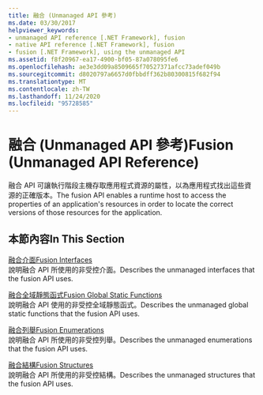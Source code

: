```yaml
---
title: 融合 (Unmanaged API 參考)
ms.date: 03/30/2017
helpviewer_keywords:
- unmanaged API reference [.NET Framework], fusion
- native API reference [.NET Framework], fusion
- fusion [.NET Framework], using the unmanaged API
ms.assetid: f8f20967-ea17-4900-bf05-87a078095fe6
ms.openlocfilehash: ae3e3dd09a8509665f70527371afcc73adef049b
ms.sourcegitcommit: d8020797a6657d0fbbdff362b80300815f682f94
ms.translationtype: MT
ms.contentlocale: zh-TW
ms.lasthandoff: 11/24/2020
ms.locfileid: "95728585"
---
```

# <a name="fusion-unmanaged-api-reference"></a><span data-ttu-id="0f81d-102">融合 (Unmanaged API 參考)</span><span class="sxs-lookup"><span data-stu-id="0f81d-102">Fusion (Unmanaged API Reference)</span></span>

<span data-ttu-id="0f81d-103">融合 API 可讓執行階段主機存取應用程式資源的屬性，以為應用程式找出這些資源的正確版本。</span><span class="sxs-lookup"><span data-stu-id="0f81d-103">The fusion API enables a runtime host to access the properties of an application's resources in order to locate the correct versions of those resources for the application.</span></span>  
  
## <a name="in-this-section"></a><span data-ttu-id="0f81d-104">本節內容</span><span class="sxs-lookup"><span data-stu-id="0f81d-104">In This Section</span></span>  

 [<span data-ttu-id="0f81d-105">融合介面</span><span class="sxs-lookup"><span data-stu-id="0f81d-105">Fusion Interfaces</span></span>](fusion-interfaces.md)  
 <span data-ttu-id="0f81d-106">說明融合 API 所使用的非受控介面。</span><span class="sxs-lookup"><span data-stu-id="0f81d-106">Describes the unmanaged interfaces that the fusion API uses.</span></span>  
  
 [<span data-ttu-id="0f81d-107">融合全域靜態函式</span><span class="sxs-lookup"><span data-stu-id="0f81d-107">Fusion Global Static Functions</span></span>](fusion-global-static-functions.md)  
 <span data-ttu-id="0f81d-108">說明融合 API 使用的非受控全域靜態函式。</span><span class="sxs-lookup"><span data-stu-id="0f81d-108">Describes the unmanaged global static functions that the fusion API uses.</span></span>  
  
 [<span data-ttu-id="0f81d-109">融合列舉</span><span class="sxs-lookup"><span data-stu-id="0f81d-109">Fusion Enumerations</span></span>](fusion-enumerations.md)  
 <span data-ttu-id="0f81d-110">說明融合 API 所使用的非受控列舉。</span><span class="sxs-lookup"><span data-stu-id="0f81d-110">Describes the unmanaged enumerations that the fusion API uses.</span></span>  
  
 [<span data-ttu-id="0f81d-111">融合結構</span><span class="sxs-lookup"><span data-stu-id="0f81d-111">Fusion Structures</span></span>](fusion-structures.md)  
 <span data-ttu-id="0f81d-112">說明融合 API 所使用的非受控結構。</span><span class="sxs-lookup"><span data-stu-id="0f81d-112">Describes the unmanaged structures that the fusion API uses.</span></span>
